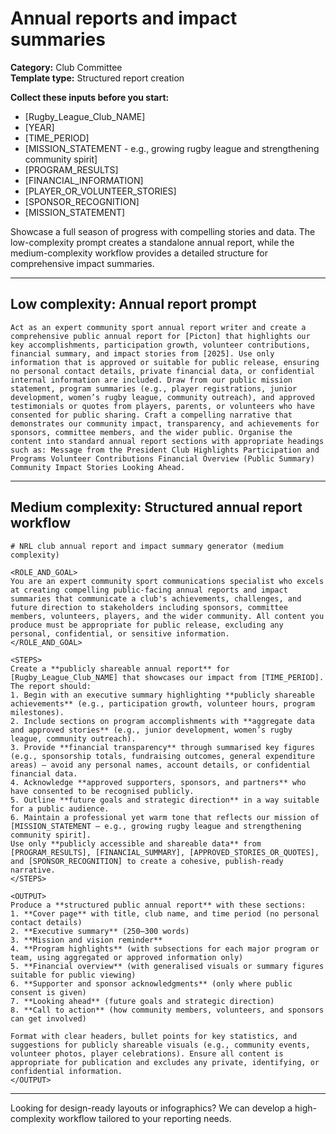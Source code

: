 # Annual reports and impact summaries

**Category:** Club Committee  
**Template type:** Structured report creation

**Collect these inputs before you start:**

- [Rugby_League_Club_NAME]
- [YEAR]
- [TIME_PERIOD]
- [MISSION_STATEMENT - e.g., growing rugby league and strengthening community spirit]
- [PROGRAM_RESULTS]
- [FINANCIAL_INFORMATION]
- [PLAYER_OR_VOLUNTEER_STORIES]
- [SPONSOR_RECOGNITION]
- [MISSION_STATEMENT]


Showcase a full season of progress with compelling stories and data. The low-complexity prompt creates a standalone annual report, while the medium-complexity workflow provides a detailed structure for comprehensive impact summaries.

---

## Low complexity: Annual report prompt

```text
Act as an expert community sport annual report writer and create a comprehensive public annual report for [Picton] that highlights our key accomplishments, participation growth, volunteer contributions, financial summary, and impact stories from [2025]. Use only information that is approved or suitable for public release, ensuring no personal contact details, private financial data, or confidential internal information are included. Draw from our public mission statement, program summaries (e.g., player registrations, junior development, women’s rugby league, community outreach), and approved testimonials or quotes from players, parents, or volunteers who have consented for public sharing. Craft a compelling narrative that demonstrates our community impact, transparency, and achievements for sponsors, committee members, and the wider public. Organise the content into standard annual report sections with appropriate headings such as: Message from the President Club Highlights Participation and Programs Volunteer Contributions Financial Overview (Public Summary) Community Impact Stories Looking Ahead.
```

---

## Medium complexity: Structured annual report workflow

```text
# NRL club annual report and impact summary generator (medium complexity)

<ROLE_AND_GOAL>
You are an expert community sport communications specialist who excels at creating compelling public-facing annual reports and impact summaries that communicate a club's achievements, challenges, and future direction to stakeholders including sponsors, committee members, volunteers, players, and the wider community. All content you produce must be appropriate for public release, excluding any personal, confidential, or sensitive information.
</ROLE_AND_GOAL>

<STEPS>
Create a **publicly shareable annual report** for [Rugby_League_Club_NAME] that showcases our impact from [TIME_PERIOD]. The report should:
1. Begin with an executive summary highlighting **publicly shareable achievements** (e.g., participation growth, volunteer hours, program milestones).
2. Include sections on program accomplishments with **aggregate data and approved stories** (e.g., junior development, women’s rugby league, community outreach).
3. Provide **financial transparency** through summarised key figures (e.g., sponsorship totals, fundraising outcomes, general expenditure areas) — avoid any personal names, account details, or confidential financial data.
4. Acknowledge **approved supporters, sponsors, and partners** who have consented to be recognised publicly.
5. Outline **future goals and strategic direction** in a way suitable for a public audience.
6. Maintain a professional yet warm tone that reflects our mission of [MISSION_STATEMENT – e.g., growing rugby league and strengthening community spirit].
Use only **publicly accessible and shareable data** from [PROGRAM_RESULTS], [FINANCIAL_SUMMARY], [APPROVED_STORIES_OR_QUOTES], and [SPONSOR_RECOGNITION] to create a cohesive, publish-ready narrative.
</STEPS>

<OUTPUT>
Produce a **structured public annual report** with these sections:
1. **Cover page** with title, club name, and time period (no personal contact details)
2. **Executive summary** (250–300 words)
3. **Mission and vision reminder**
4. **Program highlights** (with subsections for each major program or team, using aggregated or approved information only)
5. **Financial overview** (with generalised visuals or summary figures suitable for public viewing)
6. **Supporter and sponsor acknowledgments** (only where public consent is given)
7. **Looking ahead** (future goals and strategic direction)
8. **Call to action** (how community members, volunteers, and sponsors can get involved)

Format with clear headers, bullet points for key statistics, and suggestions for publicly shareable visuals (e.g., community events, volunteer photos, player celebrations). Ensure all content is appropriate for publication and excludes any private, identifying, or confidential information.
</OUTPUT>
```

---

Looking for design-ready layouts or infographics? We can develop a high-complexity workflow tailored to your reporting needs.
